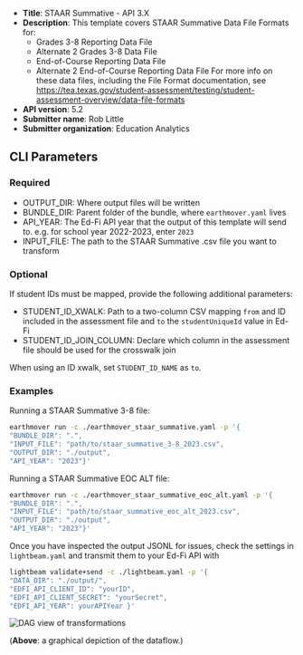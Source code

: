 * **Title**: STAAR Summative - API 3.X
* **Description**: This template covers STAAR Summative Data File Formats for:
    * Grades 3-8 Reporting Data File
    * Alternate 2 Grades 3-8 Data File
    * End-of-Course Reporting Data File
    * Alternate 2 End-of-Course Reporting Data File
For more info on these data files, including the File Format documentation, see https://tea.texas.gov/student-assessment/testing/student-assessment-overview/data-file-formats
* **API version**: 5.2
* **Submitter name**: Rob Little
* **Submitter organization**: Education Analytics


## CLI Parameters

### Required
- OUTPUT_DIR: Where output files will be written
- BUNDLE_DIR: Parent folder of the bundle, where `earthmover.yaml` lives
- API_YEAR: The Ed-Fi API year that the output of this template will send to. e.g. for school year 2022-2023, enter `2023`
- INPUT_FILE: The path to the STAAR Summative .csv file you want to transform


### Optional

If student IDs must be mapped, provide the following additional parameters:
- STUDENT_ID_XWALK: Path to a two-column CSV mapping `from` and ID included in the assessment file and `to` the `studentUniqueId` value in Ed-Fi
- STUDENT_ID_JOIN_COLUMN: Declare which column in the assessment file should be used for the crosswalk join

When using an ID xwalk, set `STUDENT_ID_NAME` as `to`.

### Examples
Running a STAAR Summative 3-8 file:
```bash
earthmover run -c ./earthmover_staar_summative.yaml -p '{
"BUNDLE_DIR": ".",
"INPUT_FILE": "path/to/staar_summative_3-8_2023.csv",
"OUTPUT_DIR": "./output",
"API_YEAR": "2023"}'
```
Running a STAAR Summative EOC ALT file:
```bash
earthmover run -c ./earthmover_staar_summative_eoc_alt.yaml -p '{
"BUNDLE_DIR": ".",
"INPUT_FILE": "path/to/staar_summative_eoc_alt_2023.csv",
"OUTPUT_DIR": "./output",
"API_YEAR": "2023"}'
```

Once you have inspected the output JSONL for issues, check the settings in `lightbeam.yaml` and transmit them to your Ed-Fi API with
```bash
lightbeam validate+send -c ./lightbeam.yaml -p '{
"DATA_DIR": "./output/",
"EDFI_API_CLIENT_ID": "yourID",
"EDFI_API_CLIENT_SECRET": "yourSecret",
"EDFI_API_YEAR": yourAPIYear }'
```

![DAG view of transformations](graph.png)

(**Above**: a graphical depiction of the dataflow.)
